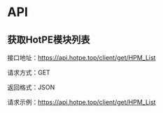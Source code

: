 # API

## 获取HotPE模块列表
接口地址：https://api.hotpe.top/client/get/HPM_List

请求方式：GET

返回格式：JSON 

请求示例：https://api.hotpe.top/client/get/HPM_List
